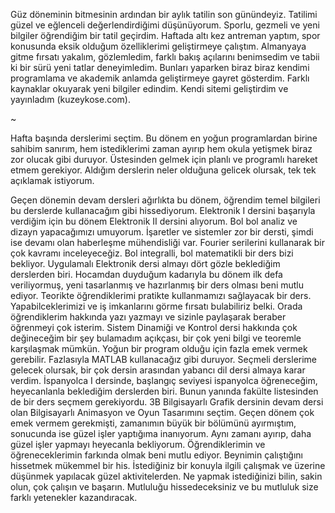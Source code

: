 Güz döneminin bitmesinin ardından bir aylık tatilin son günündeyiz. Tatilimi güzel ve eğlenceli değerlendirdiğimi düşünüyorum. Sporlu, gezmeli ve yeni bilgiler öğrendiğim bir tatil geçirdim. Haftada altı kez antreman yaptım, spor konusunda eksik olduğum özelliklerimi geliştirmeye çalıştım. Almanyaya gitme fırsatı yakalım, gözlemledim, farklı bakış açılarını benimsedim ve tabii ki bir sürü yeni tatlar deneyimledim. Bunları yaparken biraz biraz kendimi programlama ve akademik anlamda geliştirmeye gayret gösterdim. Farklı kaynaklar okuyarak yeni bilgiler edindim. Kendi sitemi geliştirdim ve yayınladım (kuzeykose.com).

~

Hafta başında derslerimi seçtim. Bu dönem en yoğun programlardan birine sahibim sanırım, hem istediklerimi zaman ayırıp hem okula yetişmek biraz zor olucak gibi duruyor. Üstesinden gelmek için planlı ve programlı hareket etmem gerekiyor. Aldığım derslerin neler olduğuna gelicek olursak, tek tek açıklamak istiyorum.

Geçen dönemin devam dersleri ağırlıkta bu dönem, öğrendim temel bilgileri bu derslerde kullanacağım gibi hissediyorum. Elektronik I dersini başarıyla verdiğim için bu dönem Elektronik II dersini alıyorum. Bol bol analiz ve dizayn yapacağımızı umuyorum.
İşaretler ve sistemler zor bir dersti, şimdi ise devamı olan haberleşme mühendisliği var. Fourier serilerini kullanarak bir çok kavramı inceleyeceğiz. Bol integralli, bol matematikli bir ders bizi bekliyor.
Uygulamalı Elektronik dersi almayı dört gözle beklediğim derslerden biri. Hocamdan duyduğum kadarıyla bu dönem ilk defa veriliyormuş, yeni tasarlanmış ve hazırlanmış bir ders olması beni mutlu ediyor. Teorikte öğrendiklerimi pratikte kullanmamızı sağlayacak bir ders. Yapabilceklerimizi ve iş imkanlarını görme fırsatı bulabiliriz belki. Orada öğrendiklerim hakkında yazı yazmayı ve sizinle paylaşarak beraber öğrenmeyi çok isterim.
Sistem Dinamiği ve Kontrol dersi hakkında çok değineceğim bir şey bulamadım açıkçası, bir çok yeni bilgi ve teoremle karşılaşmak mümkün. Yoğun bir program olduğu için fazla emek vermek gerebilir. Fazlasıyla MATLAB kullanacağız gibi duruyor.
Seçmeli derslerime gelecek olursak, bir çok dersin arasından yabancı dil dersi almaya karar verdim. İspanyolca I dersinde, başlangıç seviyesi ispanyolca öğreneceğim, heyecanlanla beklediğim derslerden biri. Bunun yanında fakülte listesinden de bir ders seçmem gerekiyordu. 3B Bilgisayarlı Grafik dersinin devam dersi olan Bilgisayarlı Animasyon ve Oyun Tasarımını seçtim. Geçen dönem çok emek vermem gerekmişti, zamanımın büyük bir bölümünü ayırmıştım, sonucunda ise güzel işler yaptığıma inanıyorum. Aynı zamanı ayırıp, daha güzel işler yapmayı heyecanla bekliyorum.
Öğrendiklerimin ve öğreneceklerimin farkında olmak beni mutlu ediyor. Beynimin çalıştığını hissetmek mükemmel bir his. İstediğiniz bir konuyla ilgili çalışmak ve üzerine düşünmek yapılacak güzel aktivitelerden. Ne yapmak istediğinizi bilin, sakin olun, çok çalışın ve başarın. Mutluluğu hissedeceksiniz ve bu mutluluk size farklı yetenekler kazandıracak.